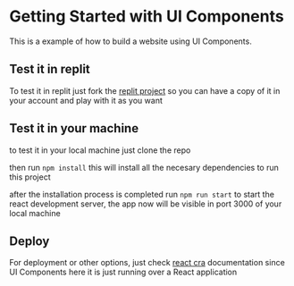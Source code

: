 # Getting Started with UI Components

This is a example of how to build a website using UI Components.
## Test it in replit

To test it in replit just fork the [replit project](https://replit.com/@ManuelMartinDev/real-sample-ui-components) so you can have a copy of it in your account and play with it as you want

## Test it in your machine
to test it in your local machine just clone the repo

then run  `npm install` this will install all the necesary dependencies to run this project

after the installation process is completed run `npm run start` to start the react development server, the app now will be visible in port 3000 of your local machine
## Deploy
For deployment or other options, just check [react cra](https://create-react-app.dev/docs/available-scripts) documentation since UI Components here it is just running over a React application 